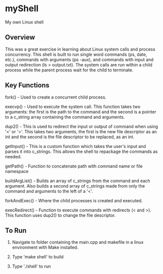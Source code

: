 # myShell
My own Linux shell

## Overview
This was a great exercise in learning about Linux system calls and process concurrency.  This shell is built to run single word commands (ps, date, etc.), commands with arguments (ps -aux), and commands with input and output redirection (ls > output.txt).  The system calls are run within a child process while the parent process wait for the child to terminate.

## Key Functions
fork()  -  Used to create a concurrent child process.

execvp()  -  Used to execute the system call.  This function takes two arguments: the first is the path to the command and the second is a pointer to a c_string array containing the command and arguments.

dup2() - This is used to redirect the input or output of command when using '<' or '>'.  This takes two arguments, the first is the new file descriptor as an int and the second is the file descriptor to be replaced, as an int.

getInput() - This is a custom function which takes the user's input and parses it into c_strings.  This allows the shell to repackage the commands as needed.

getPath() - Function to concatenate path with command name or file namespace

buildArgList() - Builds an array of c_strings from the command and each argument.  Also builds a second array of c_strings made from only the command and arguments to the left of a '<'.

forkAndExec() - Where the child processes is created and executed.

execRedirect() - Function to execute commands with redirects (< and >).  This function uses dup2() to change the file descriptor.

## To Run
1) Navigate to folder containing the main.cpp and makefile in a linux environment with Make installed.

2) Type 'make shell' to build

3) Type './shell' to run
